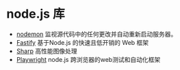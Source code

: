 <!--
 * @Desc: 
 * @Author: 曾茹菁
 * @Date: 2022-08-30 09:42:04
 * @LastEditors: 曾茹菁
 * @LastEditTime: 2022-08-30 09:42:16
-->
# node.js 库
- [nodemon](https://nodemon.io/) 监视源代码中的任何更改并自动重新启动服务器。
- [Fastify](https://www.fastify.io/) 基于Node.js 的快速且低开销的 Web 框架
- [Sharp](https://sharp.pixelplumbing.com/) 高性能图像处理
- [Playwright](https://playwright.dev/docs/intro) node.js 跨浏览器的web测试和自动化框架